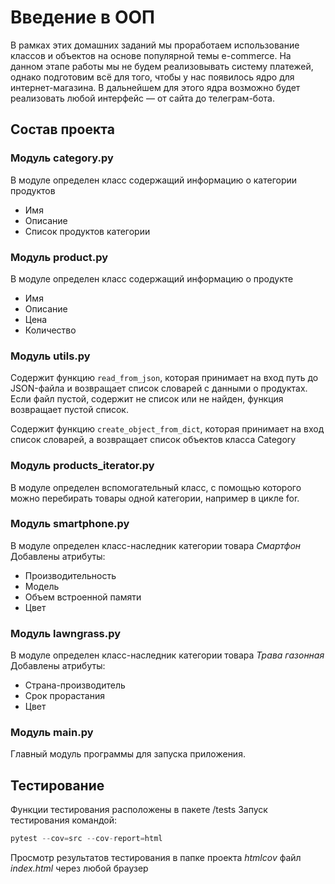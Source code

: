 # Введение в ООП
В рамках этих домашних заданий мы проработаем использование классов и
объектов на основе популярной темы e-commerce.
На данном этапе работы мы не будем реализовывать систему платежей,
однако подготовим всё для того, чтобы у нас появилось ядро для интернет-магазина.
В дальнейшем для этого ядра возможно будет реализовать
любой интерфейс — от сайта до телеграм-бота.


## Состав проекта

### Модуль category.py
В модуле определен класс содержащий информацию о категории продуктов
- Имя
- Описание
- Список продуктов категории

### Модуль product.py
В модуле определен класс содержащий информацию о продукте
- Имя
- Описание
- Цена
- Количество

### Модуль utils.py
Содержит функцию `read_from_json`, которая принимает на вход путь до JSON-файла и возвращает список словарей
с данными о продуктах. Если файл пустой, содержит не список или не найден, функция возвращает пустой список.

Содержит функцию `create_object_from_dict`, которая принимает на вход список словарей,
а возвращает список объектов класса Category

### Модуль products_iterator.py
В модуле определен вспомогательный класс, с помощью которого можно перебирать товары одной категории,
например в цикле for.

### Модуль smartphone.py
В модуле определен класс-наследник категории товара _Смартфон_
Добавлены атрибуты:
- Производительность
- Модель
- Объем встроенной памяти
- Цвет

### Модуль lawngrass.py
В модуле определен класс-наследник категории товара _Трава газонная_
Добавлены атрибуты:
- Страна-производитель
- Срок прорастания
- Цвет

### Модуль main.py
Главный модуль программы для запуска приложения.


## Тестирование
Функции тестирования расположены в пакете /tests
Запуск тестирования командой:   
```python
pytest --cov=src --cov-report=html
```
Просмотр результатов тестирования в папке проекта _htmlcov_ файл _index.html_ через любой браузер
